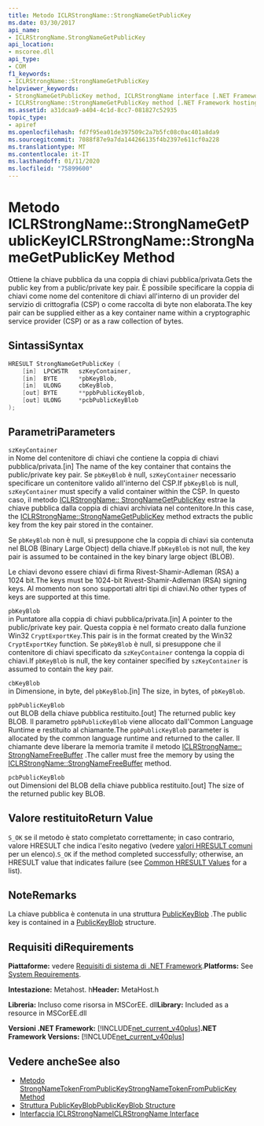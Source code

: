 ```yaml
---
title: Metodo ICLRStrongName::StrongNameGetPublicKey
ms.date: 03/30/2017
api_name:
- ICLRStrongName.StrongNameGetPublicKey
api_location:
- mscoree.dll
api_type:
- COM
f1_keywords:
- ICLRStrongName::StrongNameGetPublicKey
helpviewer_keywords:
- StrongNameGetPublicKey method, ICLRStrongName interface [.NET Framework hosting]
- ICLRStrongName::StrongNameGetPublicKey method [.NET Framework hosting]
ms.assetid: a31dcaa9-a404-4c1d-8cc7-081827c52935
topic_type:
- apiref
ms.openlocfilehash: fd7f95ea01de397509c2a7b5fc08c0ac401a8da9
ms.sourcegitcommit: 7088f87e9a7da144266135f4b2397e611cf0a228
ms.translationtype: MT
ms.contentlocale: it-IT
ms.lasthandoff: 01/11/2020
ms.locfileid: "75899600"
---
```

# <a name="iclrstrongnamestrongnamegetpublickey-method"></a><span data-ttu-id="ccb22-102">Metodo ICLRStrongName::StrongNameGetPublicKey</span><span class="sxs-lookup"><span data-stu-id="ccb22-102">ICLRStrongName::StrongNameGetPublicKey Method</span></span>
<span data-ttu-id="ccb22-103">Ottiene la chiave pubblica da una coppia di chiavi pubblica/privata.</span><span class="sxs-lookup"><span data-stu-id="ccb22-103">Gets the public key from a public/private key pair.</span></span> <span data-ttu-id="ccb22-104">È possibile specificare la coppia di chiavi come nome del contenitore di chiavi all'interno di un provider del servizio di crittografia (CSP) o come raccolta di byte non elaborata.</span><span class="sxs-lookup"><span data-stu-id="ccb22-104">The key pair can be supplied either as a key container name within a cryptographic service provider (CSP) or as a raw collection of bytes.</span></span>  
  
## <a name="syntax"></a><span data-ttu-id="ccb22-105">Sintassi</span><span class="sxs-lookup"><span data-stu-id="ccb22-105">Syntax</span></span>  
  
```cpp  
HRESULT StrongNameGetPublicKey (   
    [in]  LPCWSTR   szKeyContainer,  
    [in]  BYTE      *pbKeyBlob,  
    [in]  ULONG     cbKeyBlob,  
    [out] BYTE      **ppbPublicKeyBlob,  
    [out] ULONG     *pcbPublicKeyBlob  
);  
```  
  
## <a name="parameters"></a><span data-ttu-id="ccb22-106">Parametri</span><span class="sxs-lookup"><span data-stu-id="ccb22-106">Parameters</span></span>  
 `szKeyContainer`  
 <span data-ttu-id="ccb22-107">in Nome del contenitore di chiavi che contiene la coppia di chiavi pubblica/privata.</span><span class="sxs-lookup"><span data-stu-id="ccb22-107">[in] The name of the key container that contains the public/private key pair.</span></span> <span data-ttu-id="ccb22-108">Se `pbKeyBlob` è null, `szKeyContainer` necessario specificare un contenitore valido all'interno del CSP.</span><span class="sxs-lookup"><span data-stu-id="ccb22-108">If `pbKeyBlob` is null, `szKeyContainer` must specify a valid container within the CSP.</span></span> <span data-ttu-id="ccb22-109">In questo caso, il metodo [ICLRStrongName:: StrongNameGetPublicKey](../../../../docs/framework/unmanaged-api/hosting/iclrstrongname-strongnamegetpublickey-method.md) estrae la chiave pubblica dalla coppia di chiavi archiviata nel contenitore.</span><span class="sxs-lookup"><span data-stu-id="ccb22-109">In this case, the [ICLRStrongName::StrongNameGetPublicKey](../../../../docs/framework/unmanaged-api/hosting/iclrstrongname-strongnamegetpublickey-method.md) method extracts the public key from the key pair stored in the container.</span></span>  
  
 <span data-ttu-id="ccb22-110">Se `pbKeyBlob` non è null, si presuppone che la coppia di chiavi sia contenuta nel BLOB (Binary Large Object) della chiave.</span><span class="sxs-lookup"><span data-stu-id="ccb22-110">If `pbKeyBlob` is not null, the key pair is assumed to be contained in the key binary large object (BLOB).</span></span>  
  
 <span data-ttu-id="ccb22-111">Le chiavi devono essere chiavi di firma Rivest-Shamir-Adleman (RSA) a 1024 bit.</span><span class="sxs-lookup"><span data-stu-id="ccb22-111">The keys must be 1024-bit Rivest-Shamir-Adleman (RSA) signing keys.</span></span> <span data-ttu-id="ccb22-112">Al momento non sono supportati altri tipi di chiavi.</span><span class="sxs-lookup"><span data-stu-id="ccb22-112">No other types of keys are supported at this time.</span></span>  
  
 `pbKeyBlob`  
 <span data-ttu-id="ccb22-113">in Puntatore alla coppia di chiavi pubblica/privata.</span><span class="sxs-lookup"><span data-stu-id="ccb22-113">[in] A pointer to the public/private key pair.</span></span> <span data-ttu-id="ccb22-114">Questa coppia è nel formato creato dalla funzione Win32 `CryptExportKey`.</span><span class="sxs-lookup"><span data-stu-id="ccb22-114">This pair is in the format created by the Win32 `CryptExportKey` function.</span></span> <span data-ttu-id="ccb22-115">Se `pbKeyBlob` è null, si presuppone che il contenitore di chiavi specificato da `szKeyContainer` contenga la coppia di chiavi.</span><span class="sxs-lookup"><span data-stu-id="ccb22-115">If `pbKeyBlob` is null, the key container specified by `szKeyContainer` is assumed to contain the key pair.</span></span>  
  
 `cbKeyBlob`  
 <span data-ttu-id="ccb22-116">in Dimensione, in byte, del `pbKeyBlob`.</span><span class="sxs-lookup"><span data-stu-id="ccb22-116">[in] The size, in bytes, of `pbKeyBlob`.</span></span>  
  
 `ppbPublicKeyBlob`  
 <span data-ttu-id="ccb22-117">out BLOB della chiave pubblica restituito.</span><span class="sxs-lookup"><span data-stu-id="ccb22-117">[out] The returned public key BLOB.</span></span> <span data-ttu-id="ccb22-118">Il parametro `ppbPublicKeyBlob` viene allocato dall'Common Language Runtime e restituito al chiamante.</span><span class="sxs-lookup"><span data-stu-id="ccb22-118">The `ppbPublicKeyBlob` parameter is allocated by the common language runtime and returned to the caller.</span></span> <span data-ttu-id="ccb22-119">Il chiamante deve liberare la memoria tramite il metodo [ICLRStrongName:: StrongNameFreeBuffer](../../../../docs/framework/unmanaged-api/hosting/iclrstrongname-strongnamefreebuffer-method.md) .</span><span class="sxs-lookup"><span data-stu-id="ccb22-119">The caller must free the memory by using the [ICLRStrongName::StrongNameFreeBuffer](../../../../docs/framework/unmanaged-api/hosting/iclrstrongname-strongnamefreebuffer-method.md) method.</span></span>  
  
 `pcbPublicKeyBlob`  
 <span data-ttu-id="ccb22-120">out Dimensioni del BLOB della chiave pubblica restituito.</span><span class="sxs-lookup"><span data-stu-id="ccb22-120">[out] The size of the returned public key BLOB.</span></span>  
  
## <a name="return-value"></a><span data-ttu-id="ccb22-121">Valore restituito</span><span class="sxs-lookup"><span data-stu-id="ccb22-121">Return Value</span></span>  
 <span data-ttu-id="ccb22-122">`S_OK` se il metodo è stato completato correttamente; in caso contrario, valore HRESULT che indica l'esito negativo (vedere [valori HRESULT comuni](/windows/win32/seccrypto/common-hresult-values) per un elenco).</span><span class="sxs-lookup"><span data-stu-id="ccb22-122">`S_OK` if the method completed successfully; otherwise, an HRESULT value that indicates failure (see [Common HRESULT Values](/windows/win32/seccrypto/common-hresult-values) for a list).</span></span>  
  
## <a name="remarks"></a><span data-ttu-id="ccb22-123">Note</span><span class="sxs-lookup"><span data-stu-id="ccb22-123">Remarks</span></span>  
 <span data-ttu-id="ccb22-124">La chiave pubblica è contenuta in una struttura [PublicKeyBlob](../../../../docs/framework/unmanaged-api/strong-naming/publickeyblob-structure.md) .</span><span class="sxs-lookup"><span data-stu-id="ccb22-124">The public key is contained in a [PublicKeyBlob](../../../../docs/framework/unmanaged-api/strong-naming/publickeyblob-structure.md) structure.</span></span>  
  
## <a name="requirements"></a><span data-ttu-id="ccb22-125">Requisiti di</span><span class="sxs-lookup"><span data-stu-id="ccb22-125">Requirements</span></span>  
 <span data-ttu-id="ccb22-126">**Piattaforme:** vedere [Requisiti di sistema di .NET Framework](../../../../docs/framework/get-started/system-requirements.md).</span><span class="sxs-lookup"><span data-stu-id="ccb22-126">**Platforms:** See [System Requirements](../../../../docs/framework/get-started/system-requirements.md).</span></span>  
  
 <span data-ttu-id="ccb22-127">**Intestazione:** Metahost. h</span><span class="sxs-lookup"><span data-stu-id="ccb22-127">**Header:** MetaHost.h</span></span>  
  
 <span data-ttu-id="ccb22-128">**Libreria:** Incluso come risorsa in MSCorEE. dll</span><span class="sxs-lookup"><span data-stu-id="ccb22-128">**Library:** Included as a resource in MSCorEE.dll</span></span>  
  
 <span data-ttu-id="ccb22-129">**Versioni .NET Framework:** [!INCLUDE[net_current_v40plus](../../../../includes/net-current-v40plus-md.md)]</span><span class="sxs-lookup"><span data-stu-id="ccb22-129">**.NET Framework Versions:** [!INCLUDE[net_current_v40plus](../../../../includes/net-current-v40plus-md.md)]</span></span>  
  
## <a name="see-also"></a><span data-ttu-id="ccb22-130">Vedere anche</span><span class="sxs-lookup"><span data-stu-id="ccb22-130">See also</span></span>

- [<span data-ttu-id="ccb22-131">Metodo StrongNameTokenFromPublicKey</span><span class="sxs-lookup"><span data-stu-id="ccb22-131">StrongNameTokenFromPublicKey Method</span></span>](../../../../docs/framework/unmanaged-api/hosting/iclrstrongname-strongnametokenfrompublickey-method.md)
- [<span data-ttu-id="ccb22-132">Struttura PublicKeyBlob</span><span class="sxs-lookup"><span data-stu-id="ccb22-132">PublicKeyBlob Structure</span></span>](../../../../docs/framework/unmanaged-api/strong-naming/publickeyblob-structure.md)
- [<span data-ttu-id="ccb22-133">Interfaccia ICLRStrongName</span><span class="sxs-lookup"><span data-stu-id="ccb22-133">ICLRStrongName Interface</span></span>](../../../../docs/framework/unmanaged-api/hosting/iclrstrongname-interface.md)
